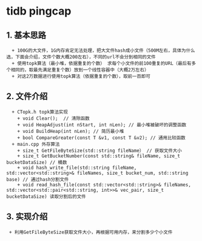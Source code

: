 # tidb pingcap
  ## 1. 基本思路
      + 100G的大文件，1G内存肯定无法处理，把大文件hash成小文件（500M左右，具体为什么选，下面会介绍，文件个数大概200左右），不同的url不会分到相同的文件
      + 使用topk算法（最小堆，依据重复的个数） 求每个小文件的前100重复的URL（最后有多个相同的，取最先满足重复个数）放到一个线性容器中（大概2万左右）
      + 对这2万数据进行使用topk算法（依据重复的个数），取前一百即可
      
  ## 2. 文件介绍
      + CTopk.h topk算法实现
        + void Clear();  // 清除函数
        + void HeapAdjust(int nStart, int nLen); // 最小堆被破坏的调整函数
        + void BuildHeap(int nLen); // 简历最小堆
        + bool CompareGreater(const T &v1, const T &v2); // 通用比较函数
      + main.cpp 外存算法
        + size_t GetFileByteSize(std::string fileName） // 获取文件大小
        + size_t GetBucketNumber(const std::string& fileName, size_t bucketDataSize) // 桶数
        + void hash_write_file(std::string fileName, std::vector<std::string>& fileNames, size_t bucket_num, std::string base) // 通过hash分割文件
        + void read_hash_file(const std::vector<std::string>& fileNames, std::vector<std::pair<std::string, int>>& vec_pair, size_t bucketDataSize) 读取分割后的文件
        
  ## 3. 实现介绍
     + 利用GetFileByteSize获取文件大小，再根据可用内存，来分割多少个小文件
      
